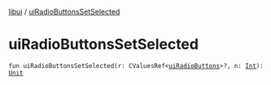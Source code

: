 [libui](index.md) / [uiRadioButtonsSetSelected](./ui-radio-buttons-set-selected.md)

# uiRadioButtonsSetSelected

`fun uiRadioButtonsSetSelected(r: CValuesRef<`[`uiRadioButtons`](ui-radio-buttons.md)`>?, n: `[`Int`](https://kotlinlang.org/api/latest/jvm/stdlib/kotlin/-int/index.html)`): `[`Unit`](https://kotlinlang.org/api/latest/jvm/stdlib/kotlin/-unit/index.html)